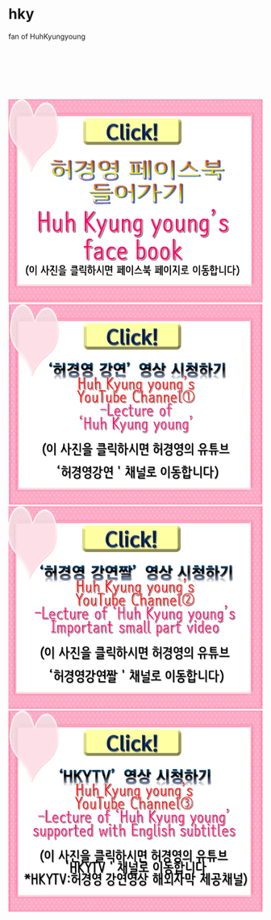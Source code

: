 # hky
fan of HuhKyungyoung
<html>
<body>
<body background="배경.jpg">
<br><br><br><br><br><br>
<a href="https://ko-kr.facebook.com/unhky/"><img src="페이스북클릭버튼.png"></a>
<a href="https://www.youtube.com/channel/UCg3wU-Y3Aq8-0UAqYjXMCnw"><img src="영상클릭1.png"></a>
<a href="https://www.youtube.com/channel/UCA7LZMILVfSYGwHU7Cj3g6Q"><img src="영상클릭2.png"></a>
<a href="https://www.youtube.com/channel/UCy3eNixQgJld165YDfRDRZg"><img src="영상클릭3.png"></a>
</body>
</html>
